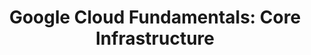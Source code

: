 ---
title: "Google Cloud Fundamentals: Core Infrastructure"
draft: false
# page title background image
bg_image: ""
# meta description
description : "This one-day instructor-led class provides an overview of Google Cloud Platform products and services."
---